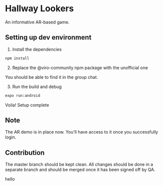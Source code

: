 # Hallway Lookers

An informative AR-based game.

## Setting up dev environment

1. Install the dependencies

```bash
npm install
```

2. Replace the @viro-community npm package with the unofficial one

You should be able to find it in the group chat.

3. Run the build and debug

```bash
expo run:android
```

Voila! Setup complete

## Note

The AR demo is in place now. You'll have access to it once you successfully login.

## Contribution

The master branch should be kept clean. All changes should be done in a separate branch and should be merged once it has been signed off by QA.

hello
